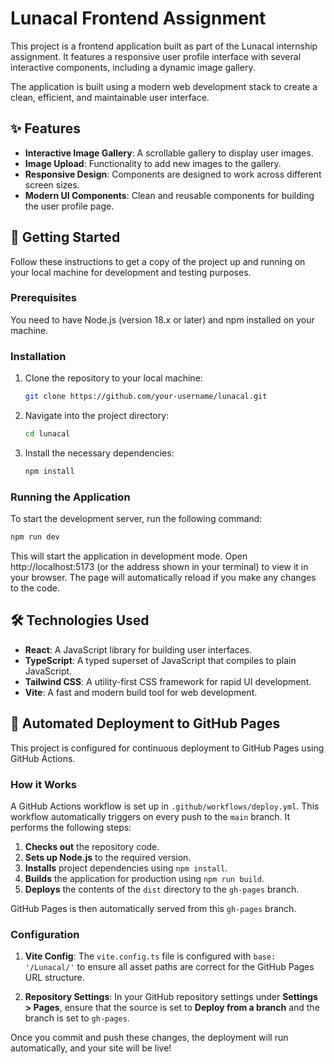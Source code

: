 # Lunacal Frontend Assignment

This project is a frontend application built as part of the Lunacal internship assignment. It features a responsive user profile interface with several interactive components, including a dynamic image gallery.

The application is built using a modern web development stack to create a clean, efficient, and maintainable user interface.

## ✨ Features

- **Interactive Image Gallery**: A scrollable gallery to display user images.
- **Image Upload**: Functionality to add new images to the gallery.
- **Responsive Design**: Components are designed to work across different screen sizes.
- **Modern UI Components**: Clean and reusable components for building the user profile page.

## 🚀 Getting Started

Follow these instructions to get a copy of the project up and running on your local machine for development and testing purposes.

### Prerequisites

You need to have Node.js (version 18.x or later) and npm installed on your machine.

### Installation

1.  Clone the repository to your local machine:
    ```bash
    git clone https://github.com/your-username/lunacal.git
    ```
2.  Navigate into the project directory:
    ```bash
    cd lunacal
    ```
3.  Install the necessary dependencies:
    ```bash
    npm install
    ```

### Running the Application

To start the development server, run the following command:

```bash
npm run dev
```

This will start the application in development mode. Open http://localhost:5173 (or the address shown in your terminal) to view it in your browser. The page will automatically reload if you make any changes to the code.

## 🛠️ Technologies Used

*   **React**: A JavaScript library for building user interfaces.
*   **TypeScript**: A typed superset of JavaScript that compiles to plain JavaScript.
*   **Tailwind CSS**: A utility-first CSS framework for rapid UI development.
*   **Vite**: A fast and modern build tool for web development.

## 🚀 Automated Deployment to GitHub Pages

This project is configured for continuous deployment to GitHub Pages using GitHub Actions.

### How it Works

A GitHub Actions workflow is set up in `.github/workflows/deploy.yml`. This workflow automatically triggers on every push to the `main` branch. It performs the following steps:

1.  **Checks out** the repository code.
2.  **Sets up Node.js** to the required version.
3.  **Installs** project dependencies using `npm install`.
4.  **Builds** the application for production using `npm run build`.
5.  **Deploys** the contents of the `dist` directory to the `gh-pages` branch.

GitHub Pages is then automatically served from this `gh-pages` branch.

### Configuration

1.  **Vite Config**: The `vite.config.ts` file is configured with `base: '/Lunacal/'` to ensure all asset paths are correct for the GitHub Pages URL structure.

2.  **Repository Settings**: In your GitHub repository settings under **Settings > Pages**, ensure that the source is set to **Deploy from a branch** and the branch is set to `gh-pages`.

Once you commit and push these changes, the deployment will run automatically, and your site will be live!

